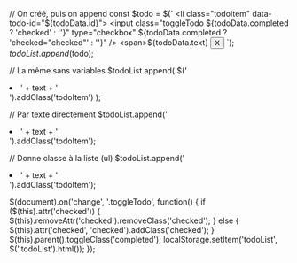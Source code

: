 // On créé, puis on append
    const $todo = $(`
    <li class="todoItem" data-todo-id="${todoData.id}"> 
        <input class="toggleTodo ${todoData.completed ? 'checked' : ''}" type="checkbox" ${todoData.completed ? 'checked="checked"' : ''}" /> 
        <span>${todoData.text}</span> 
        <button class="deleteTodo">X</button>
    </li>`);
    $todoList.append($todo);
    
// La même sans variables
    $todoList.append(
        $('<li>' + text + '</li>').addClass('todoItem')
    );

// Par texte directement
    $todoList.append('<li class="todoItem">' + text + '</li>').addClass('todoItem');

// Donne classe à la liste (ul)
    $todoList.append('<li>' + text + '</li>').addClass('todoItem');

$(document).on('change', '.toggleTodo', function() {
    if ($(this).attr('checked')) {
        $(this).removeAttr('checked').removeClass('checked');
    } else {
        $(this).attr('checked', 'checked').addClass('checked');
    }
    $(this).parent().toggleClass('completed');
    localStorage.setItem('todoList', $('.todoList').html());
    });